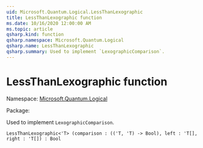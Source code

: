 ```yaml
---
uid: Microsoft.Quantum.Logical.LessThanLexographic
title: LessThanLexographic function
ms.date: 10/16/2020 12:00:00 AM
ms.topic: article
qsharp.kind: function
qsharp.namespace: Microsoft.Quantum.Logical
qsharp.name: LessThanLexographic
qsharp.summary: Used to implement `LexographicComparison`.
---
```


# LessThanLexographic function

Namespace: [Microsoft.Quantum.Logical](xref:Microsoft.Quantum.Logical)

Package: [](https://nuget.org/packages/)


Used to implement `LexographicComparison`.

```Q#
LessThanLexographic<'T> (comparison : (('T, 'T) -> Bool), left : 'T[], right : 'T[]) : Bool
```
